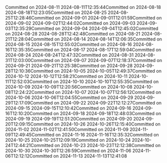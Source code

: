Committed on 2024-08-11 2024-08-11T12:35:44Committed on 2024-08-18 2024-08-18T12:23:05Committed on 2024-08-25 2024-08-25T12:28:46Committed on 2024-09-01 2024-09-01T12:01:59Committed on 2024-09-02 2024-09-02T12:44:02Committed on 2024-09-03 2024-09-03T12:35:29Committed on 2024-09-04 2024-09-04T12:45:02Committed on 2024-08-28 2024-08-28T12:42:48Committed on 2024-08-21 2024-08-21T12:28:04Committed on 2024-08-14 2024-08-14T12:06:35Committed on 2024-08-15 2024-08-15T12:55:02Committed on 2024-08-16 2024-08-16T12:35:35Committed on 2024-08-17 2024-08-17T12:59:04Committed on 2024-08-24 2024-08-24T12:47:32Committed on 2024-08-31 2024-08-31T12:03:00Committed on 2024-09-07 2024-09-07T12:18:37Committed on 2024-09-21 2024-09-21T12:25:38Committed on 2024-09-28 2024-09-28T12:10:36Committed on 2024-10-05 2024-10-05T12:49:37Committed on 2024-10-12 2024-10-12T12:58:21Committed on 2024-10-11 2024-10-11T12:52:03Committed on 2024-10-10 2024-10-10T12:55:35Committed on 2024-10-09 2024-10-09T12:20:56Committed on 2024-10-08 2024-10-08T12:24:22Committed on 2024-10-07 2024-10-07T12:56:12Committed on 2024-10-06 2024-10-06T12:04:55Committed on 2024-09-29 2024-09-29T12:17:09Committed on 2024-09-22 2024-09-22T12:12:27Committed on 2024-09-15 2024-09-15T12:10:42Committed on 2024-09-16 2024-09-16T12:10:20Committed on 2024-09-18 2024-09-18T12:48:03Committed on 2024-09-19 2024-09-19T12:51:20Committed on 2024-09-20 2024-09-20T12:09:15Committed on 2024-10-26 2024-10-26T12:15:40Committed on 2024-11-02 2024-11-02T12:41:50Committed on 2024-11-09 2024-11-09T12:49:45Committed on 2024-11-16 2024-11-16T12:35:32Committed on 2024-10-25 2024-10-25T12:09:19Committed on 2024-10-24 2024-10-24T12:44:21Committed on 2024-10-23 2024-10-23T12:12:38Committed on 2024-10-30 2024-10-30T12:26:59Committed on 2024-11-06 2024-11-06T12:12:12Committed on 2024-11-13 2024-11-13T12:41:08